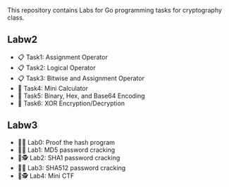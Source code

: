 This repository contains Labs for Go programming tasks for cryptography class.

## Labw2
- 📋 Task1: Assignment Operator
- 📋 Task2: Logical Operator
- 📋 Task3: Bitwise and Assignment Operator
- 🧮 Task4: Mini Calculator
- 🧬 Task5: Binary, Hex, and Base64 Encoding
- 🔐 Task6: XOR Encryption/Decryption

## Labw3
- 🔐🧪 Lab0: Proof the hash program
- 🔐🔑 Lab1: MD5 password cracking
- 🔐🕵️ Lab2: SHA1 password cracking
- 🔐🧠 Lab3: SHA512 password cracking
- 🧩🕵️ Lab4: Mini CTF
